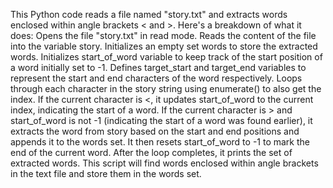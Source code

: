 This Python code reads a file named "story.txt" and extracts words enclosed within angle brackets < and >. Here's a breakdown of what it does:
Opens the file "story.txt" in read mode.
Reads the content of the file into the variable story.
Initializes an empty set words to store the extracted words.
Initializes start_of_word variable to keep track of the start position of a word initially set to -1.
Defines target_start and target_end variables to represent the start and end characters of the word respectively.
Loops through each character in the story string using enumerate() to also get the index.
If the current character is <, it updates start_of_word to the current index, indicating the start of a word.
If the current character is > and start_of_word is not -1 (indicating the start of a word was found earlier), it extracts the word from story based on the start and end positions and appends it to the words set. It then resets start_of_word to -1 to mark the end of the current word.
After the loop completes, it prints the set of extracted words.
This script will find words enclosed within angle brackets in the text file and store them in the words set.
